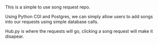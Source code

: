 This is a simple to use song request repo.

Using Python CGI and Postgres, we can simply allow users to add songs into our requests using simple database calls.

Hub.py is where the requests will go, clicking a song request will make it disapear.

